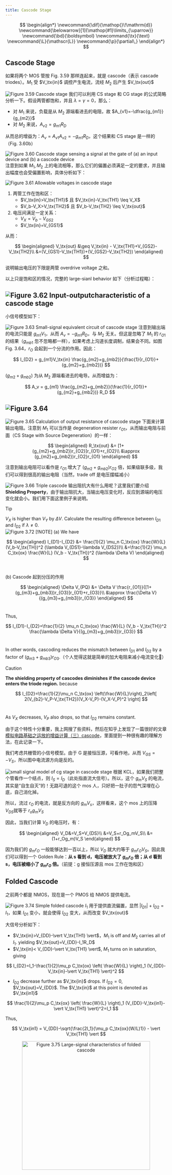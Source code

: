 ```yaml
---
title: Cascode Stage
---
```


<!--more-->

$$
\begin{align*}
\newcommand{\dif}{\mathop{}\!\mathrm{d}}
\newcommand{\belowarrow}[1]{\mathop{#1}\limits_{\uparrow}}
\newcommand{\bd}{\boldsymbol}
\newcommand{\tx}{\text}
\newcommand{\L}{\mathscr{L}}
\newcommand{\p}{\partial\,}
\end{align*}
$$

## Cascode Stage

如果将两个 MOS 管按 Fig. 3.59 那样连起来，就是 cascode（表示 cascade triodes）。$M_1$ 受 $V_\tx{in}$ 调控产生电流，流经 $M_2$ 后产生 $V_\tx{out}$

![Figure 3.59 Cascode stage](images/Figure%203.59%20Cascode%20stage.png)
我们可以利用 CS stage 和 CG stage 的公式简略分析一下。假设两管都饱和，并且 $\lambda=\gamma=0$，那么：

* 对 $M_1$ 来说，负载是从 $M_2$ 源端看进去的电阻，故 $A_{v1}=-\dfrac{g_{m1}}{g_{m2}}$
* 对 $M_2$ 来说，$A_{v2}=g_{m1}R_D$

从而总的增益为：$A_v = A_{v1}A_{v2}=-g_{m1}R_D$，这个结果和 CS stage 是一样的（Fig. 3.60b）

![Figure 3.60 Cascode stage sensing a signal at the gate of (a) an input device and (b) a cascode device](images/Figure%203.60%20Cascode%20stage%20sensing%20a%20signal%20at%20the%20gate%20of%20(a)%20an%20input%20device%20and%20(b)%20a%20cascode%20device.png)
注意到如果 $M_1,M_2$ 上的电流相等，那么它们的偏置必须满足一定的要求，并且输出幅度也会受偏置影响，具体分析如下：

![Figure 3.61 Allowable voltages in cascode stage](images/Figure%203.61%20Allowable%20voltages%20in%20cascode%20stage.png)

1. 两管工作在饱和区：
   * $V_\tx{in}>V_\tx{TH1}$ 且 $V_\tx{in}-V_\tx{TH1} \leq V_X$
   * $V_b-V_X>V_\tx{TH2}$ 且 $V_b-V_\tx{TH2} \leq V_\tx{out}$
2. 电压间满足一定关系：
   * $V_X=V_b-V_{GS2}$
   * $V_\tx{in}=V_{GS1}$

从而：

$$
\begin{aligned}
    V_\tx{out} &\geq V_\tx{in} - V_\tx{TH1}+V_{GS2}-V_\tx{TH2}\\
    &=(V_{GS1}-V_\tx{TH1})+(V_{GS2}-V_\tx{TH2})
\end{aligned}
$$

说明输出电压的下限是两管 overdrive voltage 之和。

以上只是饱和区的情况，完整的 large-sianl behavior 如下（分析过程略）：

![Figure 3.62 Input-outputcharacteristic of a cascode stage](images/Figure%203.62%20Input-outputcharacteristic%20of%20a%20cascode%20stage.png)
---

小信号模型如下：

![Figure 3.63 Small-signal equivalent circuit of cascode stage](images/Figure%203.63%20Small-signal%20equivalent%20circuit%20of%20cascode%20stage.png)
注意到输出端的电流只能是 $g_{m1}V_1$，从而 $A_v = -g_{m1}R_D$，与 $M_2$ 无关。但这是忽略了 $M_1$ 的 $r_{O1}$ 的结果（$g_{mb1}$ 忽不忽略都一样），如果考虑上沟道长度调制，结果会不同。如图 Fig. 3.64，$r_O$ 会起到一个分流的作用。因此：

$$
I_{D2} = g_{m1}V_\tx{in} \frac{g_{m2}+g_{mb2}}{\frac{1}{r_{O1}}+(g_{m2}+g_{mb2})}
$$

$(g_{m2}+g_{mb2})$ 为从 $M_2$ 源端看进去的电导。从而增益为：

$$
A_v = g_{m1} \frac{g_{m2}+g_{mb2}}{\frac{1}{r_{O1}}+(g_{m2}+g_{mb2})} R_D
$$

![Figure 3.64](images/Figure%203.64.png)
---

![Figure 3.65 Calculation of output resistance of cascode stage](images/Figure%203.65%20Calculation%20of%20output%20resistance%20of%20cascode%20stage.png)
下面来计算输出电阻。注意到 $M_1$ 可以当作是 degeneration resister $r_{O1}$，从而输出电阻与前面（CS Stage with Source Degeneration）的一样：

$$
\begin{aligned}
    R_\tx{out} &= [1+(g_{m2}+g_{mb2})r_{O2}]r_{O1}+r_{O2}\\
    &\approx  (g_{m2}+g_{mb2})r_{O2}r_{O1}
\end{aligned}
$$

注意到输出电阻可以看作是 $r_{O1}$ 增大了 $(g_{m2}+g_{mb2})r_{O2}$ 倍，如果级联多级，我们可以得到很高的输出电阻（当然，trade off 是电压摆幅减小）

![Figure 3.66 Triple cascode](images/Figure%203.66%20Triple%20cascode.png)
输出阻抗大有什么用呢？这里我们要介绍 **Shielding Property**，由于输出阻抗大，当输出电压变化时，反应到源端的电压变化就会小。我们用下面这里例子来说明。

> [!TIP]
> $V_X$ is higher than $V_Y$ by $\Delta V$. Calculate the resulting difference between $I_{D1}$ and $I_{D2}$ if $λ≠0$.<br>
> ![Figure 3.72](images/Figure%203.72.png)
> [!NOTE]
> (a) We have<br>
> 
> $$
\begin{aligned}
  I_{D1}-I_{D2} &= \frac{1}{2} \mu_n C_\tx{ox} \frac{W}{L} (V_b-V_\tx{TH})^2 (\lambda V_{DS1}-\lambda V_{DS2})\\
  &=\frac{1}{2} \mu_n C_\tx{ox} \frac{W}{L} (V_b - V_\tx{TH})^2 (\lambda \Delta V)
\end{aligned}
$$<br>
> 
> (b) Cascode 起到分压的作用<br>
> 
> $$
\begin{aligned}
  \Delta V_{PQ} &= \Delta V \frac{r_{O1}}{[1+(g_{m3}+g_{mb3})r_{O3}]r_{O1}+r_{O3}}\\
  &\approx \frac{\Delta V}{(g_{m3}+g_{mb3})r_{O3}}
\end{aligned}
$$<br>
> 
> Thus,<br>
> 
> $$
I_{D1}-I_{D2}=\frac{1}{2} \mu_n C_\tx{ox} \frac{W}{L} (V_b - V_\tx{TH})^2 \frac{\lambda \Delta V}{(g_{m3}+g_{mb3})r_{O3}}
$$<br>
> 
> In other words, cascoding reduces the mismatch between $I_{D1}$ and $I_{D2}$ by a factor of $(g_{m3} + g_{mb3})r_{O3}$.（个人觉得这就是简单的加大电阻来减小电流变化🧐）

> [!CAUTION]
> <b>The shielding property of cascodes diminishes if the cascode device enters the triode region.</b> because <br>
> 
> $$
I_{D2}=\frac{1}{2}\mu_n C_\tx{ox} \left(\frac{W}{L}\right)_2\left[ 2(V_{b2}-V_P-V_\tx{TH2})(V_X-V_P)-(V_X-V_P)^2 \right]
$$<br>
> 
> As $V_X$ decreases, $V_P$ also drops, so that $I_{D2}$ remains constant.

由于这个特性十分重要，我上网搜了些资料，然后在知乎上发现了一篇很好的文章 [模拟电路基础之运放的增益计算（三）cascode](https://zhuanlan.zhihu.com/p/20738454)，里面提到一种很有趣的理解方法，在此记录一下。

我们考虑共栅管的小信号模型。由于 G 是接恒压源，可看作地，从而 $V_{GS}=-V_S$，所以图中电流源方向是反的。

![small signal model of cg stage in cascode stage](images/small%20signal%20model%20of%20cg%20stage%20in%20cascode%20stage.jpg)
根据 KCL，如果我们把整个管看作一个结点，则 $I_S=I_D$（此处指直流大信号）。所以，这个 $g_mV_S$ 的电流，其实是“自生自灭”的！无路可退的这个 mos 人，只好把一肚子的怨气深埋在心底，自己消化掉。

所以，流过 $r_O$ 的电流，就是反方向的 $g_mV_s$，这样看来，这个 mos 上的压降 $V_{DS}$就等于 $r_og_mV_S$

因此，当我们计算 $V_D$ 的电压时，有：

$$
\begin{aligned}
  V_D&=V_S+V_{DS}\\
  &=V_S+r_Og_mV_S\\
  &=(1+r_Og_m)V_S
\end{aligned}
$$

因为我们的 $g_mr_O$ 一般能够达到一百以上，所以 $V_D$ 就大约等于 $g_mr_OV_S$。因此我们可以得到一个 Golden Rule：**从 s 看到 d，电压被放大了 $g_mr_O$ 倍；从 d 看到 s，电压被缩小了 $g_mr_O$ 倍。**（前提：g 接恒压源且 mos 工作在饱和区）

## Folded Cascode

之前两个都是 NMOS，现在是一个 PMOS 给 NMOS 提供电流。

![Figure 3.74 Simple folded cascode](images/Figure%203.74%20Simple%20folded%20cascode.png)
$I_1$ 用于提供直流偏置，显然 $\vert I_{D1}\vert+I_{D2}=I_1$，如果 $I_{D1}$ 变小，就会使得 $I_{D2}$ 变大，从而改变 $V_\tx{out}$

大信号分析如下：

* $V_\tx{in}>V_{DD}-\vert V_\tx{TH1} \vert$，$M_1$ is off and $M_2$ carries all of $I_1$. yielding $V_\tx{out}=V_{DD}-I_1R_D$
* $V_\tx{in}< V_{DD}-\vert V_\tx{TH1} \vert$, $M_1$ turns on in saturation, giving

$$
I_{D2}=I_1-\frac{1}{2}\mu_p C_\tx{ox} \left( \frac{W}{L} \right)_1 (V_{DD}-V_\tx{in}-\vert V_\tx{TH1} \vert)^2
$$

* $I_{D2}$ decrease further as $V_\tx{in}$ drops. If $I_{D2}=0$, $V_\tx{out}=V_{DD}$. The $V_\tx{in}$ at this point is denoted as $V_\tx{in1}$

$$
\frac{1}{2}\mu_p C_\tx{ox} \left( \frac{W}{L} \right)_1 (V_{DD}-V_\tx{in1}-\vert V_\tx{TH1} \vert)^2=I_1
$$

Thus,

$$
V_\tx{in1} = V_{DD}-\sqrt{\frac{2I_1}{\mu_p C_\tx{ox}(W/L)1}} - \vert V_\tx{TH1} \vert
$$

<center><img alt="Figure 3.75 Large-signal characteristics of folded cascode" title="Figure 3.75 Large-signal characteristics of folded cascode" src="images/Figure%203.75%20Large-signal%20characteristics%20of%20folded%20cascode.png" width="400"></center>